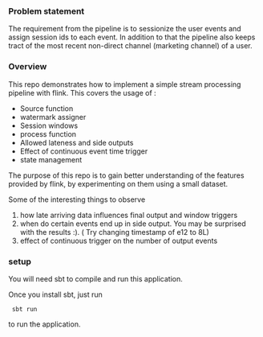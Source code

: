 ### Problem statement
The requirement from the pipeline is to sessionize the user events and assign session ids to each event. In addition to that the pipeline also keeps tract of the most recent non-direct channel (marketing channel) of a user.


### Overview
This repo demonstrates how to implement a simple stream processing pipeline with flink. This covers the usage of :
* Source function
* watermark assigner
* Session windows
* process function
* Allowed lateness and side outputs
* Effect of continuous event time trigger
* state management

The purpose of this repo is to gain better understanding of the features provided by flink, by experimenting on them using a small dataset.

Some of the interesting things to observe
 1. how late arriving data influences final output and window triggers
 2. when do certain events end up in side output. You may be surprised with the results :). ( Try changing timestamp of e12 to 8L)
 3. effect of continuous trigger on the number of  output events
   
### setup 

You will need sbt to compile and run this application. 

Once you install sbt, just run

` sbt run`

to run the application.


